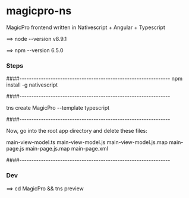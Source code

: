 # magicpro-ns

MagicPro frontend written in Nativescript + Angular + Typescript


==> node --version
v8.9.1


==> npm --version
6.5.0

### Steps

####---------------------------------------------------------------
npm install -g nativescript

####---------------------------------------------------------------

tns create MagicPro --template typescript

####---------------------------------------------------------------

Now, go into the root app directory and delete these files:

main-view-model.ts
main-view-model.js
main-view-model.js.map
main-page.js
main-page.js.map
main-page.xml

####---------------------------------------------------------------

### Dev

==> cd MagicPro && tns preview